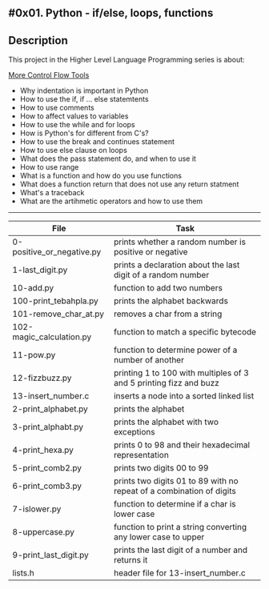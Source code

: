 #0x01. Python - if/else, loops, functions
---
## Description

This project in the Higher Level Language Programming series is about:

[More Control Flow Tools](https://docs.python.org/3.4/tutorial/controlflow.html)
* Why indentation is important in Python
* How to use the if, if ... else statemtents
* How to use comments
* How to affect values to variables
* How to use the while and for loops
* How is Python's for different from C's?
* How to use the break and continues statement
* How to use else clause on loops
* What does the pass statement do, and when to use it
* How to use range
* What is a function and how do you use functions
* What does a function return that does not use any return statment
* What's a traceback
* What are the artihmetic operators and how to use them

---
File | Task
---|---
0-positive_or_negative.py | prints whether a random number is positive or negative
1-last_digit.py | prints a declaration about the last digit of a random number
10-add.py | function to add two numbers
100-print_tebahpla.py | prints the alphabet backwards
101-remove_char_at.py | removes a char from a string
102-magic_calculation.py | function to match a specific bytecode
11-pow.py | function to determine power of a number of another
12-fizzbuzz.py | printing 1 to 100 with multiples of 3 and 5 printing fizz and buzz
13-insert_number.c | inserts a node into a sorted linked list
2-print_alphabet.py | prints the alphabet
3-print_alphabt.py | prints the alphabet with two exceptions
4-print_hexa.py | prints 0 to 98 and their hexadecimal representation
5-print_comb2.py | prints two digits 00 to 99
6-print_comb3.py | prints two digits 01 to 89 with no repeat of a combination of digits
7-islower.py | function to determine if a char is lower case
8-uppercase.py | function to print a string converting any lower case to upper
9-print_last_digit.py | prints the last digit of a number and returns it
lists.h | header file for 13-insert_number.c

